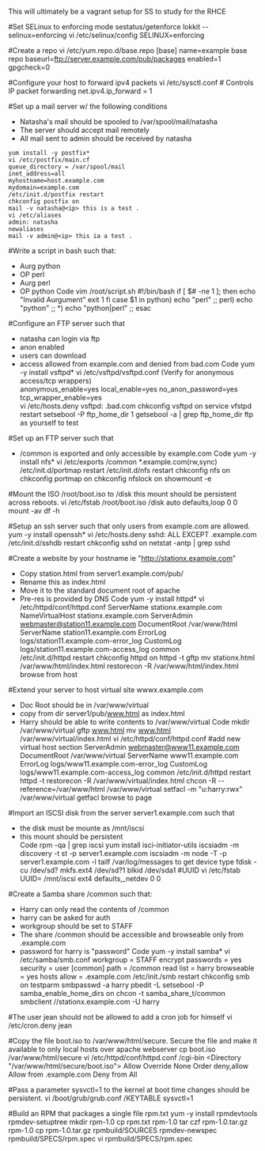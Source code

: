 This will ultimately be a vagrant setup for SS to study for the RHCE

#Set SELinux to enforcing mode
	sestatus/getenforce
	lokkit --selinux=enforcing
	vi /etc/selinux/config
	SELINUX=enforcing

#Create a repo
	vi /etc/yum.repo.d/base.repo
	[base]
	name=example base repo
	baseurl=ftp://server.example.com/pub/packages
	enabled=1
	gpgcheck=0

#Configure your host to forward ipv4 packets
	vi /etc/sysctl.conf
	# Controls IP packet forwarding
	net.ipv4.ip_forward = 1

#Set up a mail server w/ the following conditions
- Natasha's mail should be spooled to /var/spool/mail/natasha
- The server should accept mail remotely
- All mail sent to admin should be received by natasha

<!-- -->

	yum install -y postfix*
	vi /etc/postfix/main.cf
	queue_directory = /var/spool/mail
	inet_address=all
	myhostname=host.example.com
	mydomain=example.com
	/etc/init.d/postfix restart
	chkconfig postfix on
	mail -v natasha@<ip> this is a test .
	vi /etc/aliases
	admin: natasha
	newaliases
	mail -v admin@<ip> this ia a test .

#Write a script in bash such that:
- Aurg python
- OP perl
- Aurg perl
- OP python
Code
	vim /root/script.sh
	#!/bin/bash
	if [ $# -ne 1 ]; then
		echo "Invalid Aurgument"
		exit 1
	fi
	case $1 in
		python) echo "perl"
		;;
		perl) echo "python"
		;;
		*) echo "python|perl"
		;;
	esac

#Configure an FTP server such that
- natasha can login via ftp 
- anon enabled
- users can download
- access allowed from example.com and denied from bad.com
Code
	yum -y install vsftpd*
	vi /etc/vsftpd/vsftpd.conf  (Verify for anonymous access/tcp wrappers)                  
	anonymous_enable=yes
	local_enable=yes
	no_anon_password=yes
	tcp_wrapper_enable=yes	
	vi /etc/hosts.deny
	vsftpd: .bad.com
	chkconfig vsftpd on
	service vfstpd restart
	setsebool -P ftp_home_dir 1
	getsebool -a | grep ftp_home_dir
	ftp as yourself to test

#Set up an FTP server such that
- /common is exported and only accessible by example.com
Code
	yum -y install nfs*
	vi /etc/exports
	/common *.example.com(rw,sync)
	/etc/init.d/portmap restart
	/etc/init.d/nfs restart
	chkconfig nfs on
	chkconfig portmap on
	chkconfig nfslock on
	showmount -e

#Mount the ISO /root/boot.iso to /disk this mount should be persistent across reboots.
	vi /etc/fstab
	/root/boot.iso /disk auto defaults,loop 0 0
	mount -av
	df -h

#Setup an ssh server such that only users from example.com are allowed.
	yum -y install openssh*
	vi /etc/hosts.deny
	sshd: ALL EXCEPT .example.com
	/etc/init.d/sshdb restart
	chkconfig sshd on
	netstat -antp | grep sshd

#Create a website by your hostname ie "http://stationx.example.com"
- Copy station.html from server1.example.com/pub/
- Rename this as index.html
- Move it to the standard document root of apache
- Pre-res is provided by DNS
Code
	yum -y install httpd*
	vi /etc/httpd/conf/httpd.conf
	ServerName stationx.example.com
	NameVirtualHost stationx.example.com
	<VirtualHost station11.example.com>
	ServerAdmin webmaster@station11.example.com
	DocumentRoot /var/www/html
	ServerName station11.example.com
	ErrorLog logs/station11.example.com-error_log
	CustomLog logs/station11.example.com-access_log common
	</VirtualHost>	
	/etc/init.d/httpd restart
	chkconfig httpd on
	httpd -t
	gftp
	mv stationx.html /var/www/html/index.html
	restorecon -R /var/www/html/index.html
	browse from host

#Extend your server to host virtual site wwwx.example.com
- Doc Root should be in /var/www/virtual
- copy from dir server1/pub/www.html as index.html
- Harry should be able to write contents to /var/www/virtual
Code
	mkdir /var/www/virtual
	gftp www.html
	mv www.html /var/www/virtual/index.html
	vi /etc/httpd/conf/httpd.conf #add new virtual host section
	<VirtualHost www11.example.com:80>
	ServerAdmin webmaster@www11.example.com
	DocumentRoot /var/www/virtual
	ServerName www11.example.com
	ErrorLog logs/www11.example.com-error_log
	CustomLog logs/www11.example.com-access_log common
	</VirtualHost>
	/etc/init.d/httpd restart
	httpd -t
	restorecon -R /var/www/virtual/index.html
	chcon -R --reference=/var/www/html /var/www/virtual
	setfacl -m "u:harry:rwx" /var/www/virtual
	getfacl
	browse to page

#Import an ISCSI disk from the server server1.example.com such that
- the disk must be mounte as /mnt/iscsi
- this mount should be persistent	
Code
	rpm -qa | grep iscsi
	yum install isci-initiator-utils
	iscsiadm -m discovery -t st -p server1.example.com
	iscsiadm -m node -T <iqn> -p server1.example.com -l
	tailf /var/log/messages to get device type
	fdisk -cu /dev/sd?
	mkfs.ext4 /dev/sd?1
	blkid /dev/sda1 #UUID
	vi /etc/fstab
	UUID=<uuid> /mnt/iscsi ext4 defaults,_netdev 0 0

#Create a Samba share /common such that:
- Harry can only read the contents of /common
- harry can be asked for auth
- workgroup should be set to STAFF
- The share /common should be accessible and browseable only from .example.com
- password for harry is "password"
Code
	yum -y install samba*
	vi /etc/samba/smb.conf
	workgroup = STAFF
	encrypt passwords = yes
	security = user
	[common]
	path = /common
	read list = harry
	browseable = yes
	hosts allow = .example.com
	/etc/init./smb restart
	chkconfig smb on
	testparm
	smbpasswd -a harry
	pbedit -L
	setsebool -P samba_enable_home_dirs on
	chcon -t samba_share_t/common
	smbclient //stationx.example.com -U harry

#The user jean should not be allowed to add a cron job for himself
	vi /etc/cron.deny
	jean

#Copy the file boot.iso to /var/www/html/secure. Secure the file and make it available to only local hosts over apache webserver
	cp boot.iso /var/www/html/secure
	vi /etc/httpd/conf/httpd.conf
	/cgi-bin
	<Directory "/var/www/html/secure/boot.iso">
	Allow Override None
	Order deny,allow
	Allow from .example.com
	Deny from All
	</Directory>

#Pass a parameter sysvctl=1 to the kernel at boot time changes should be persistent.
	vi /boot/grub/grub.conf
	/KEYTABLE 
	sysvctl=1

#Build an RPM that packages a single file rpm.txt
	yum -y install rpmdevtools
	rpmdev-setuptree
	mkdir rpm-1.0
	cp rpm.txt rpm-1.0
	tar czf rpm-1.0.tar.gz rpm-1.0
	cp rpm-1.0.tar.gz rpmbuild/SOURCES
	rpmdev-newspec rpmbuild/SPECS/rpm.spec
	vi rpmbuild/SPECS/rpm.spec

